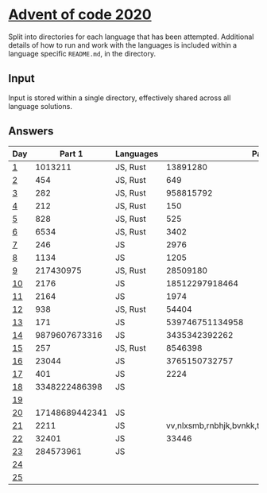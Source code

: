 # [Advent of code 2020](https://adventofcode.com/2020/)

Split into directories for each language that has been attempted. Additional
details of how to run and work with the languages is included within a language
specific `README.md`, in the directory.

## Input

Input is stored within a single directory, effectively shared across all
language solutions.

## Answers

| Day                                        | Part 1         | Languages | Part 2                                            | Languages |
| ---                                        | -------        | --------- | -------                                           | --------- |
| [1](https://adventofcode.com/2020/day/1)   | 1013211        | JS, Rust  | 13891280                                          | JS, Rust  |
| [2](https://adventofcode.com/2020/day/2)   | 454            | JS, Rust  | 649                                               | JS, Rust  |
| [3](https://adventofcode.com/2020/day/3)   | 282            | JS, Rust  | 958815792                                         | JS, Rust  |
| [4](https://adventofcode.com/2020/day/4)   | 212            | JS, Rust  | 150                                               | JS, Rust  |
| [5](https://adventofcode.com/2020/day/5)   | 828            | JS, Rust  | 525                                               | JS, Rust  |
| [6](https://adventofcode.com/2020/day/6)   | 6534           | JS, Rust  | 3402                                              | JS, Rust  |
| [7](https://adventofcode.com/2020/day/7)   | 246            | JS        | 2976                                              | JS        |
| [8](https://adventofcode.com/2020/day/8)   | 1134           | JS        | 1205                                              | JS        |
| [9](https://adventofcode.com/2020/day/9)   | 217430975      | JS, Rust  | 28509180                                          | JS, Rust  |
| [10](https://adventofcode.com/2020/day/10) | 2176           | JS        | 18512297918464                                    | JS        |
| [11](https://adventofcode.com/2020/day/11) | 2164           | JS        | 1974                                              | JS        |
| [12](https://adventofcode.com/2020/day/12) | 938            | JS, Rust  | 54404                                             | JS, Rust  |
| [13](https://adventofcode.com/2020/day/13) | 171            | JS        | 539746751134958                                   | JS        |
| [14](https://adventofcode.com/2020/day/14) | 9879607673316  | JS        | 3435342392262                                     | JS        |
| [15](https://adventofcode.com/2020/day/15) | 257            | JS, Rust  | 8546398                                           | JS, Rust  |
| [16](https://adventofcode.com/2020/day/16) | 23044          | JS        | 3765150732757                                     | JS        |
| [17](https://adventofcode.com/2020/day/17) | 401            | JS        | 2224                                              | JS        |
| [18](https://adventofcode.com/2020/day/18) | 3348222486398  | JS        |                                                   |           |
| [19](https://adventofcode.com/2020/day/19) |                |           |                                                   |           |
| [20](https://adventofcode.com/2020/day/20) | 17148689442341 | JS        |                                                   |           |
| [21](https://adventofcode.com/2020/day/21) | 2211           | JS        | vv,nlxsmb,rnbhjk,bvnkk,ttxvphb,qmkz,trmzkcfg,jpvz | JS        |
| [22](https://adventofcode.com/2020/day/22) | 32401          | JS        | 33446                                             | JS        |
| [23](https://adventofcode.com/2020/day/23) | 284573961      | JS        |                                                   |           |
| [24](https://adventofcode.com/2020/day/24) |                |           |                                                   |           |
| [25](https://adventofcode.com/2020/day/25) |                |           |                                                   |           |
